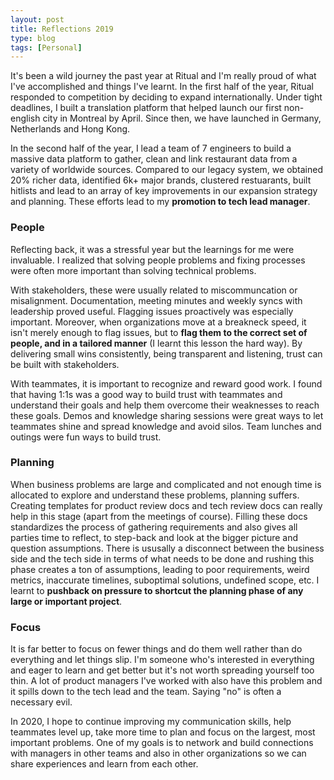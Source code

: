 ```yaml
---
layout: post
title: Reflections 2019
type: blog
tags: [Personal]
---
```


It's been a wild journey the past year at Ritual and I'm really proud of what I've accomplished and things I've learnt. In the first half of the year, Ritual responded to competition by deciding to expand internationally. Under tight deadlines, I built a translation platform that helped launch our first non-english city in Montreal by April. Since then, we have launched in Germany, Netherlands and Hong Kong.

In the second half of the year, I lead a team of 7 engineers to build a massive data platform to gather, clean and link restaurant data from a variety of worldwide sources. Compared to our legacy system, we obtained 20% richer data, identified 6k+ major brands, clustered restuarants, built hitlists and lead to an array of key improvements in our expansion strategy and planning. These efforts lead to my **promotion to tech lead manager**.

### People

Reflecting back, it was a stressful year but the learnings for me were invaluable. I realized that solving people problems and fixing processes were often more important than solving technical problems.

With stakeholders, these were usually related to miscommuncation or misalignment. Documentation, meeting minutes and weekly syncs with leadership proved useful. Flagging issues proactively was especially important. Moreover, when organizations move at a breakneck speed, it isn't merely enough to flag issues, but to **flag them to the correct set of people, and in a tailored manner** (I learnt this lesson the hard way). By delivering small wins consistently, being transparent and listening, trust can be built with stakeholders.

With teammates, it is important to recognize and reward good work. I found that having 1:1s was a good way to build trust with teammates and understand their goals and help them overcome their weaknesses to reach these goals. Demos and knowledge sharing sessions were great ways to let teammates shine and spread knowledge and avoid silos. Team lunches and outings were fun ways to build trust.

### Planning

When business problems are large and complicated and not enough time is allocated to explore and understand these problems, planning suffers. Creating templates for product review docs and tech review docs can really help in this stage (apart from the meetings of course). Filling these docs standardizes the process of gathering requirements and also gives all parties time to reflect, to step-back and look at the bigger picture and question assumptions. There is ususally a disconnect between the business side and the tech side in terms of what needs to be done and rushing this phase creates a ton of assumptions, leading to poor requirements, weird metrics, inaccurate timelines, suboptimal solutions, undefined scope, etc. I learnt to **pushback on pressure to shortcut the planning phase of any large or important project**.

### Focus

It is far better to focus on fewer things and do them well rather than do everything and let things slip. I'm someone who's interested in everything and eager to learn and get better but it's not worth spreading yourself too thin. A lot of product managers I've worked with also have this problem and it spills down to the tech lead and the team. Saying "no" is often a necessary evil.

In 2020, I hope to continue improving my communication skills, help teammates level up, take more time to plan and focus on the largest, most important problems. One of my goals is to network and build connections with managers in other teams and also in other organizations so we can share experiences and learn from each other.